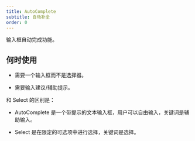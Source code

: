 ```yaml
---
title: AutoComplete
subtitle: 自动补全
order: 0
---
```


输入框自动完成功能。

## 何时使用

- 需要一个输入框而不是选择器。

- 需要输入建议/辅助提示。

和 Select 的区别是：

- AutoComplete 是一个带提示的文本输入框，用户可以自由输入，关键词是辅助输入。

- Select 是在限定的可选项中进行选择，关键词是选择。


